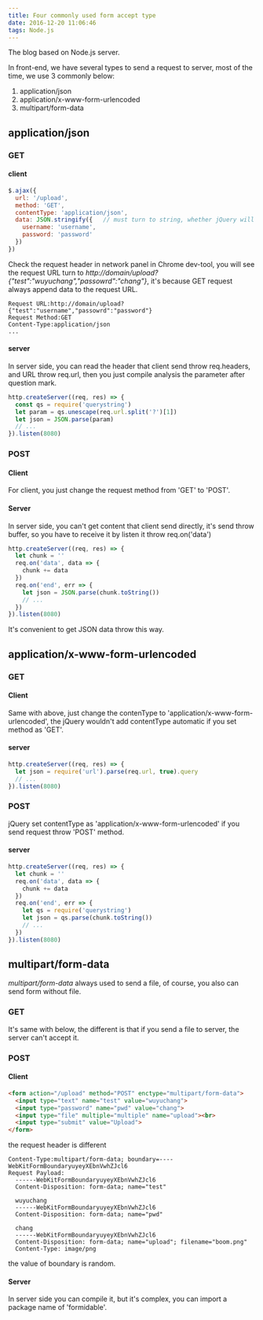 ```yaml
---
title: Four commonly used form accept type
date: 2016-12-20 11:06:46
tags: Node.js
---
```


The blog based on Node.js server.

In front-end, we have several types to send a request to server, most of the time, we use 3 commonly below:
1. application/json
2. application/x-www-form-urlencoded
3. multipart/form-data

## application/json
### GET
#### client
``` javascript
$.ajax({
  url: '/upload',
  method: 'GET',
  contentType: 'application/json',
  data: JSON.stringify({   // must turn to string, whether jQuery will turn to "x-www-form-urlcoded" format
    username: 'username',
    password: 'password'
  })
})
```
Check the request header in network panel in Chrome dev-tool, you will see the request URL turn to *http://domain/upload?{"test":"wuyuchang","passowrd":"chang"}*, it's because GET request always append data to the request URL.

``` header
Request URL:http://domain/upload?{"test":"username","passowrd":"password"}
Request Method:GET
Content-Type:application/json
...
```
#### server
In server side, you can read the header that client send throw req.headers, and URL throw req.url, then you just compile analysis the parameter after question mark.
``` javascript
http.createServer((req, res) => {
  const qs = require('querystring')
  let param = qs.unescape(req.url.split('?')[1])
  let json = JSON.parse(param)
  // ...
}).listen(8080)
```
### POST
#### Client
For client, you just change the request method from 'GET' to 'POST'.
#### Server
In server side, you can't get content that client send directly, it's send throw buffer, so you have to receive it by listen it throw req.on('data')
``` javascript
http.createServer((req, res) => {
  let chunk = ''
  req.on('data', data => {
    chunk += data
  })
  req.on('end', err => {
    let json = JSON.parse(chunk.toString())
    // ...
  })
}).listen(8080)
```
It's convenient to get JSON data throw this way.

## application/x-www-form-urlencoded
### GET
#### Client
Same with above, just change the contenType to 'application/x-www-form-urlencoded', the jQuery wouldn't add contentType automatic if you set method as 'GET'.
#### server
``` javascript
http.createServer((req, res) => {
  let json = require('url').parse(req.url, true).query
  // ...
}).listen(8080)
```
### POST
jQuery set contentType as 'application/x-www-form-urlencoded' if you send request throw 'POST' method.
#### server
``` javascript
http.createServer((req, res) => {
  let chunk = ''
  req.on('data', data => {
    chunk += data
  })
  req.on('end', err => {
    let qs = require('querystring')
    let json = qs.parse(chunk.toString())
    // ...
  })
}).listen(8080)
```

## multipart/form-data
*multipart/form-data* always used to send a file, of course, you also can send form without file.
### GET
It's same with below, the different is that if you send a file to server, the server can't accept it.

### POST
#### Client
``` html
<form action="/upload" method="POST" enctype="multipart/form-data">
  <input type="text" name="test" value="wuyuchang">
  <input type="password" name="pwd" value="chang">
  <input type="file" multiple="multiple" name="upload"><br>
  <input type="submit" value="Upload">
</form>
```
the request header is different
``` text
Content-Type:multipart/form-data; boundary=----WebKitFormBoundaryuyeyXEbnVwhZJcl6
Request Payload:
  ------WebKitFormBoundaryuyeyXEbnVwhZJcl6
  Content-Disposition: form-data; name="test"

  wuyuchang
  ------WebKitFormBoundaryuyeyXEbnVwhZJcl6
  Content-Disposition: form-data; name="pwd"

  chang
  ------WebKitFormBoundaryuyeyXEbnVwhZJcl6
  Content-Disposition: form-data; name="upload"; filename="boom.png"
  Content-Type: image/png
```

the value of boundary is random.
#### Server
In server side you can compile it, but it's complex, you can import a package name of 'formidable'.
